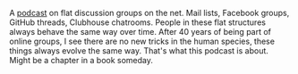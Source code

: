 A <a href="http://scripting.com/2020/08/25/flatDiscussionGroups.m4a">podcast</a> on flat discussion groups on the net. Mail lists, Facebook groups, GitHub threads, Clubhouse chatrooms. People in these flat structures always behave the same way over time. After 40 years of being part of online groups, I see there are no new tricks in the human species, these things always evolve the same way. That's what this podcast is about. Might be a chapter in a book someday. 
